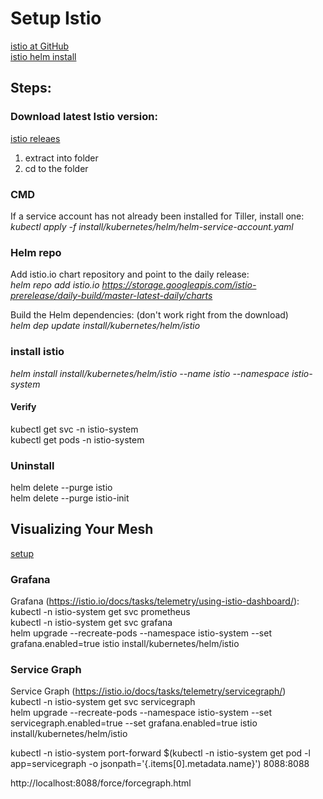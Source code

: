 
# Setup Istio

[istio at GitHub](https://github.com/istio/istio/tree/master/install/kubernetes/helm/istio)   
[istio helm install](https://istio.io/docs/setup/kubernetes/helm-install/)  

## Steps:
### Download latest Istio version:

[istio releaes](https://github.com/istio/istio/releases)  

1. extract into folder  
2. cd to the folder  

### CMD
If a service account has not already been installed for Tiller, install one:  
*kubectl apply -f install/kubernetes/helm/helm-service-account.yaml*  

### Helm repo
Add istio.io chart repository and point to the daily release:  
*helm repo add istio.io https://storage.googleapis.com/istio-prerelease/daily-build/master-latest-daily/charts*  

Build the Helm dependencies: (don't work right from the download)  
*helm dep update install/kubernetes/helm/istio*  

### install istio 
*helm install install/kubernetes/helm/istio --name istio --namespace istio-system*  

#### Verify
kubectl get svc -n istio-system  
kubectl get pods -n istio-system

### Uninstall 
helm delete --purge istio  
helm delete --purge istio-init  

## Visualizing Your Mesh
[setup](https://istio.io/docs/tasks/telemetry/kiali/)  

### Grafana
Grafana (https://istio.io/docs/tasks/telemetry/using-istio-dashboard/):  
kubectl -n istio-system get svc prometheus  
kubectl -n istio-system get svc grafana  
helm upgrade --recreate-pods --namespace istio-system --set grafana.enabled=true istio install/kubernetes/helm/istio  

### Service Graph
Service Graph (https://istio.io/docs/tasks/telemetry/servicegraph/)  
kubectl -n istio-system get svc servicegraph  
helm upgrade --recreate-pods --namespace istio-system --set servicegraph.enabled=true --set grafana.enabled=true istio install/kubernetes/helm/istio  

kubectl -n istio-system port-forward $(kubectl -n istio-system get pod -l app=servicegraph -o jsonpath='{.items[0].metadata.name}') 8088:8088  

http://localhost:8088/force/forcegraph.html  
